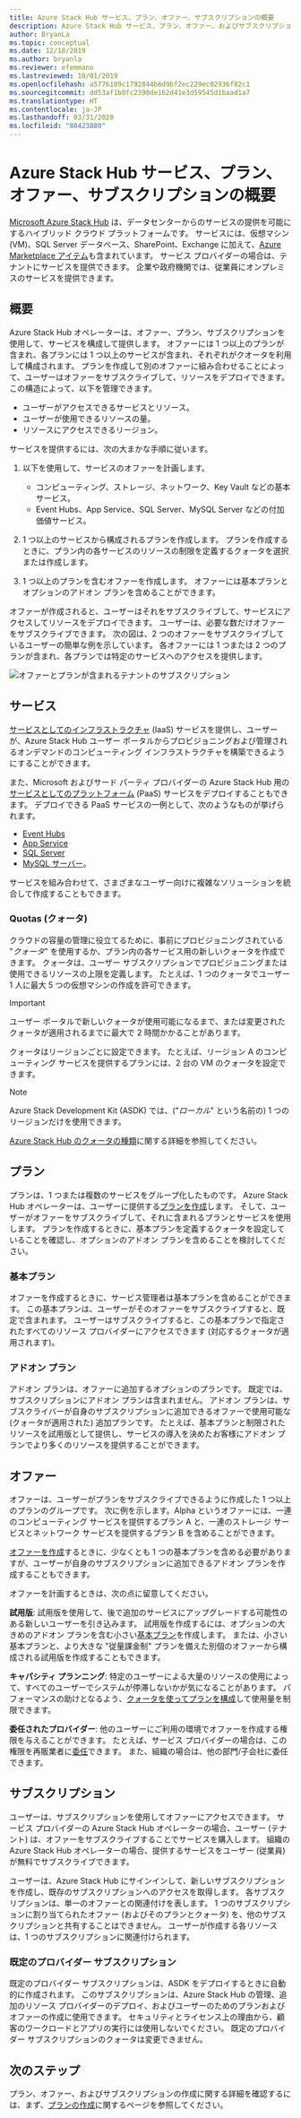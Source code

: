 ```yaml
---
title: Azure Stack Hub サービス、プラン、オファー、サブスクリプションの概要
description: Azure Stack Hub サービス、プラン、オファー、およびサブスクリプション。
author: BryanLa
ms.topic: conceptual
ms.date: 12/18/2019
ms.author: bryanla
ms.reviewer: efemmano
ms.lastreviewed: 10/01/2019
ms.openlocfilehash: a5776189c1792844b6d9bf2ec229ec02936f82c1
ms.sourcegitcommit: dd53af1b0fc2390de162d41e3d59545d1baad1a7
ms.translationtype: HT
ms.contentlocale: ja-JP
ms.lasthandoff: 03/31/2020
ms.locfileid: "80423880"
---
```

# <a name="azure-stack-hub-services-plans-offers-subscriptions-overview"></a>Azure Stack Hub サービス、プラン、オファー、サブスクリプションの概要

[Microsoft Azure Stack Hub](azure-stack-overview.md) は、データセンターからのサービスの提供を可能にするハイブリッド クラウド プラットフォームです。 サービスには、仮想マシン (VM)、SQL Server データベース、SharePoint、Exchange に加えて、[Azure Marketplace アイテム](azure-stack-marketplace-azure-items.md)も含まれています。 サービス プロバイダーの場合は、テナントにサービスを提供できます。 企業や政府機関では、従業員にオンプレミスのサービスを提供できます。

## <a name="overview"></a>概要

Azure Stack Hub オペレーターは、オファー、プラン、サブスクリプションを使用して、サービスを構成して提供します。 オファーには 1 つ以上のプランが含まれ、各プランには 1 つ以上のサービスが含まれ、それぞれがクオータを利用して構成されます。 プランを作成して別のオファーに組み合わせることによって、ユーザーはオファーをサブスクライブして、リソースをデプロイできます。 この構造によって、以下を管理できます。

- ユーザーがアクセスできるサービスとリソース。
- ユーザーが使用できるリソースの量。
- リソースにアクセスできるリージョン。

サービスを提供するには、次の大まかな手順に従います。

1. 以下を使用して、サービスのオファーを計画します。

   - コンピューティング、ストレージ、ネットワーク、Key Vault などの基本サービス。
   - Event Hubs、App Service、SQL Server、MySQL Server などの付加価値サービス。

2. 1 つ以上のサービスから構成されるプランを作成します。 プランを作成するときに、プラン内の各サービスのリソースの制限を定義するクォータを選択または作成します。
3. 1 つ以上のプランを含むオファーを作成します。 オファーには基本プランとオプションのアドオン プランを含めることができます。

オファーが作成されると、ユーザーはそれをサブスクライブして、サービスにアクセスしてリソースをデプロイできます。 ユーザーは、必要な数だけオファーをサブスクライブできます。 次の図は、2 つのオファーをサブスクライブしているユーザーの簡単な例を示しています。 各オファーには 1 つまたは 2 つのプランが含まれ、各プランでは特定のサービスへのアクセスを提供します。

![オファーとプランが含まれるテナントのサブスクリプション](media/azure-stack-key-features/image4.png)

## <a name="services"></a>サービス

[サービスとしてのインフラストラクチャ](https://azure.microsoft.com/overview/what-is-iaas/) (IaaS) サービスを提供し、ユーザーが、Azure Stack Hub ユーザー ポータルからプロビジョニングおよび管理されるオンデマンドのコンピューティング インフラストラクチャを構築できるようにすることができます。

また、Microsoft およびサード パーティ プロバイダーの Azure Stack Hub 用の[サービスとしてのプラットフォーム](https://azure.microsoft.com/overview/what-is-paas/) (PaaS) サービスをデプロイすることもできます。 デプロイできる PaaS サービスの一例として、次のようなものが挙げられます。

- [Event Hubs](event-hubs-rp-overview.md)
- [App Service](azure-stack-app-service-overview.md)
- [SQL Server](azure-stack-sql-resource-provider-deploy.md)
- [MySQL サーバー](azure-stack-mysql-resource-provider-deploy.md)。

サービスを組み合わせて、さまざまなユーザー向けに複雑なソリューションを統合して作成することもできます。

### <a name="quotas"></a>Quotas (クォータ)

クラウドの容量の管理に役立てるために、事前にプロビジョニングされている "*クォータ*" を使用するか、プラン内の各サービス用の新しいクォータを作成できます。 クォータは、ユーザー サブスクリプションでプロビジョニングまたは使用できるリソースの上限を定義します。 たとえば、1 つのクォータでユーザー 1 人に最大 5 つの仮想マシンの作成を許可できます。

> [!IMPORTANT]
> ユーザー ポータルで新しいクォータが使用可能になるまで、または変更されたクォータが適用されるまでに最大で 2 時間かかることがあります。

クォータはリージョンごとに設定できます。 たとえば、リージョン A のコンピューティング サービスを提供するプランには、2 台の VM のクォータを設定できます。

>[!NOTE]
>Azure Stack Development Kit (ASDK) では、("*ローカル*" という名前の) 1 つのリージョンだけを使用できます。

[Azure Stack Hub のクォータの種類](azure-stack-quota-types.md)に関する詳細を参照してください。

## <a name="plans"></a>プラン

プランは、1 つまたは複数のサービスをグループ化したものです。 Azure Stack Hub オペレーターは、ユーザーに提供する[プランを作成](azure-stack-create-plan.md)します。 そして、ユーザーがオファーをサブスクライブして、それに含まれるプランとサービスを使用します。 プランを作成するときに、基本プランを定義するクォータを設定していることを確認し、オプションのアドオン プランを含めることを検討してください。

### <a name="base-plan"></a>基本プラン

オファーを作成するときに、サービス管理者は基本プランを含めることができます。 この基本プランは、ユーザーがそのオファーをサブスクライブすると、既定で含まれます。 ユーザーはサブスクライブすると、この基本プランで指定されたすべてのリソース プロバイダーにアクセスできます (対応するクォータが適用されます)。

### <a name="add-on-plans"></a>アドオン プラン

アドオン プランは、オファーに追加するオプションのプランです。 既定では、サブスクリプションにアドオン プランは含まれません。 アドオン プランは、サブスクライバーが自身のサブスクリプションに追加できるオファーで使用可能な (クォータが適用された) 追加プランです。 たとえば、基本プランと制限されたリソースを試用版として提供し、サービスの導入を決めたお客様にアドオン プランでより多くのリソースを提供することができます。

## <a name="offers"></a>オファー

オファーは、ユーザーがプランをサブスクライブできるように作成した 1 つ以上のプランのグループです。 次に例を示します。Alpha というオファーには、一連のコンピューティング サービスを提供するプラン A と、一連のストレージ サービスとネットワーク サービスを提供するプラン B を含めることができます。

[オファーを作成](azure-stack-create-offer.md)するときに、少なくとも 1 つの基本プランを含める必要がありますが、ユーザーが自身のサブスクリプションに追加できるアドオン プランを作成することもできます。

オファーを計画するときは、次の点に留意してください。

**試用版**: 試用版を使用して、後で追加のサービスにアップグレードする可能性のある新しいユーザーを引き込みます。 試用版を作成するには、オプションの大きめのアドオン プランを含む小さい[基本プラン](service-plan-offer-subscription-overview.md#base-plan)を作成します。 または、小さい基本プランと、より大きな "従量課金制" プランを備えた別個のオファーから構成される試用版を作成することもできます。

**キャパシティ プランニング**: 特定のユーザーによる大量のリソースの使用によって、すべてのユーザーでシステムが停滞しないかが気になることがあります。 パフォーマンスの助けとなるよう、[クォータを使ってプランを構成](service-plan-offer-subscription-overview.md#plans)して使用量を制限できます。

**委任されたプロバイダー**: 他のユーザーにご利用の環境でオファーを作成する権限を与えることができます。 たとえば、サービス プロバイダーの場合は、この権限を再販業者に[委任](azure-stack-delegated-provider.md)できます。 また、組織の場合は、他の部門/子会社に委任できます。

## <a name="subscriptions"></a>サブスクリプション

ユーザーは、サブスクリプションを使用してオファーにアクセスできます。 サービス プロバイダーの Azure Stack Hub オペレーターの場合、ユーザー (テナント) は、オファーをサブスクライブすることでサービスを購入します。 組織の Azure Stack Hub オペレーターの場合、提供するサービスをユーザー (従業員) が無料でサブスクライブできます。

ユーザーは、Azure Stack Hub にサインインして、新しいサブスクリプションを作成し、既存のサブスクリプションへのアクセスを取得します。 各サブスクリプションは、単一のオファーとの関連付けを表します。 1 つのサブスクリプションに割り当てられたオファー (およびそのプランとクォータ) を、他のサブスクリプションと共有することはできません。 ユーザーが作成する各リソースは、1 つのサブスクリプションに関連付けられます。

### <a name="default-provider-subscription"></a>既定のプロバイダー サブスクリプション

既定のプロバイダー サブスクリプションは、ASDK をデプロイするときに自動的に作成されます。 このサブスクリプションは、Azure Stack Hub の管理、追加のリソース プロバイダーのデプロイ、およびユーザーのためのプランおよびオファーの作成に使用できます。 セキュリティとライセンス上の理由から、顧客のワークロードとアプリの実行には使用しないでください。 既定のプロバイダー サブスクリプションのクォータは変更できません。

## <a name="next-steps"></a>次のステップ

プラン、オファー、およびサブスクリプションの作成に関する詳細を確認するには、まず、[プランの作成](azure-stack-create-plan.md)に関するページを参照してください。
